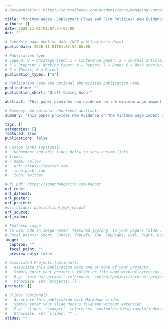 ```yaml
---
# Documentation: https://sourcethemes.com/academic/docs/managing-content/

title: "Minimum Wages, Employment Flows and Firm Policies: New Evidence From Costa Rica"
authors: []
date: 2020-11-01T01:07:54-05:00
doi: ""

# Schedule page publish date (NOT publication's date).
publishDate: 2020-11-01T01:07:54-05:00

# Publication type.
# Legend: 0 = Uncategorized; 1 = Conference paper; 2 = Journal article;
# 3 = Preprint / Working Paper; 4 = Report; 5 = Book; 6 = Book section;
# 7 = Thesis; 8 = Patent
publication_types: ["3"]

# Publication name and optional abbreviated publication name.
publication: ""
publication_short: "Draft Coming Soon!"

abstract: "This paper provides new evidence on the minimum wage impact on employment flows. I examine Costa Rica's distinctive occupation-based setting in which minimum wage adjustments are sizable and permanent. I construct firm-level minimum wage exposure measures and transition rates from administrative data from 2006-2017 to estimate short and longer-term responses to the policy. Results indicate that firms increase their pay premiums in compliance with the policy. However, higher minimum wages have a negative and longstanding impact on hiring rates and induce a temporary increase in separation rates. Still, the policy helps firms to retain workers from moving to other firms. I propose a wage-posting model featuring worker and firm heterogeneity and endogenous job creation to rationalize the results."

# Summary. An optional shortened abstract.
summary: "This paper provides new evidence on the minimum wage impact on employment flows. I examine Costa Rica's distinctive occupation-based setting in which minimum wage adjustments are sizable and permanent. I construct firm-level minimum wage exposure measures and transition rates from administrative data from 2006-2017 to estimate short and longer-term responses to the policy. Results indicate that firms increase their pay premiums in compliance with the policy. However, higher minimum wages have a negative and longstanding impact on hiring rates and induce a temporary increase in separation rates. Still, the policy helps firms to retain workers from moving to other firms. I propose a wage-posting model featuring worker and firm heterogeneity and endogenous job creation to rationalize the results."

tags: []
categories: []
featured: true
publications: false

# Custom links (optional).
#   Uncomment and edit lines below to show custom links.
# links:
# - name: Follow
#   url: https://twitter.com
#   icon_pack: fab
#   icon: twitter

#url_pdf: https://jonathangarita.com/#about
url_code:
url_dataset:
url_poster:
url_project:
#url_slides: publication\jmp\jmp.pdf
url_source:
url_video:

# Featured image
# To use, add an image named `featured.jpg/png` to your page's folder.
# Focal points: Smart, Center, TopLeft, Top, TopRight, Left, Right, BottomLeft, Bottom, BottomRight.
image:
  caption: ""
  focal_point: ""
  preview_only: false

# Associated Projects (optional).
#   Associate this publication with one or more of your projects.
#   Simply enter your project's folder or file name without extension.
#   E.g. `internal-project` references `content/project/internal-project/index.md`.
#   Otherwise, set `projects: []`.
projects: []

# Slides (optional).
#   Associate this publication with Markdown slides.
#   Simply enter your slide deck's filename without extension.
#   E.g. `slides: "example"` references `content/slides/example/index.md`.
#   Otherwise, set `slides: ""`.
slides: ""
---
```

